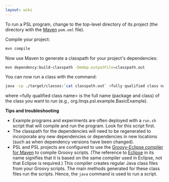 ```yaml
---
layout: wiki
---
```


To run a PSL program, change to the top-level directory of its project (the directory with the [Maven](http://maven.apache.org) `pom.xml` file).

Compile your project:
```sh
mvn compile
```

Now use Maven to generate a classpath for your project's dependencies:
```sh
mvn dependency:build-classpath -Dmdep.outputFile=classpath.out
```

You can now run a class with the command:
```sh
java -cp ./target/classes:`cat classpath.out` <fully qualified class name>
```
where \<fully qualified class name\> is the full name (package and class) of the class you want to run (e.g., org.linqs.psl.example.BasicExample).

**Tips and troubleshooting**

- Example programs and experiments are often deployed with a `run.sh` script that will compile and run the program. Look for this script first.
- The classpath for the dependencies will need to be regenerated to incorporate any new dependencies or dependencies in new locations (such as when dependency versions have been changed).
- PSL and PSL projects are configured to use the [Groovy-Eclipse compiler for Maven](https://github.com/groovy/groovy-eclipse/wiki/Groovy-Eclipse-Maven-plugin) to compile Groovy scripts. (The reference to [Eclipse](http://www.eclipse.org) in its name signifies that it is based on the same compiler used in Eclipse, not that Eclipse is required.) This compiler creates regular Java class files from your Groovy scripts. The main methods generated for these class files run the scripts. Hence, the `java` command is used to run a script.
